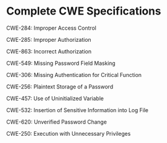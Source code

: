 

# Complete CWE Specifications

CWE-284: Improper Access Control

CWE-285: Improper Authorization

CWE-863: Incorrect Authorization

CWE-549: Missing Password Field Masking

CWE-306: Missing Authentication for Critical Function

CWE-256: Plaintext Storage of a Password

CWE-457: Use of Uninitialized Variable

CWE-532: Insertion of Sensitive Information into Log File

CWE-620: Unverified Password Change

CWE-250: Execution with Unnecessary Privileges